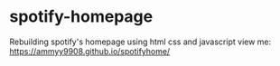 # spotify-homepage
Rebuilding spotify's homepage using html css and javascript
view me: https://ammyy9908.github.io/spotifyhome/
